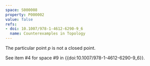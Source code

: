 ```yaml
---
space: S000008
property: P000002
value: false
refs:
- doi: 10.1007/978-1-4612-6290-9_6
  name: Counterexamples in Topology
---
```


The particular point $p$ is not a closed point.

See item #4 for space #9 in {{doi:10.1007/978-1-4612-6290-9_6}}.
